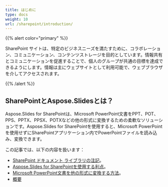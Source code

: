 ```yaml
---
title: はじめに
type: docs
weight: 10
url: /sharepoint/introduction/
---
```


{{% alert color="primary" %}} 

SharePoint サイトは、特定のビジネスニーズを満たすために、コラボレーション、コミュニケーション、コンテンツストレージを目的としています。情報共有とコミュニケーションを促進することで、個人のグループが共通の目標を達成できるようにします。情報は主にウェブサイトとして利用可能で、ウェブブラウザを介してアクセスされます。

{{% /alert %}} 
## **SharePointとAspose.Slidesとは？**
Aspose.Slides for SharePointは、Microsoft PowerPoint文書をPPT、POT、PPS、PPTX、PPSX、POTXなどの他の形式に変換するための柔軟なソリューションです。Aspose.Slides for SharePointを使用すると、Microsoft PowerPointを使用せずにSharePointアプリケーション内でPowerPointファイルを読み込み、変換できます。

この記事では、以下の内容を扱います：

- [SharePoint ドキュメント ライブラリの注記](/slides/sharepoint/sharepoint-document-library/)。
- [Aspose.Slides for SharePointを使用する利点](/slides/sharepoint/benefits-of-using-aspose-slides-for-sharepoint/)。
- [Microsoft PowerPoint文書を他の形式に変換する方法](/slides/sharepoint/converting-microsoft-powerpoint-documents-into-other-formats/)。
- [概要](/slides/sharepoint/summary/)